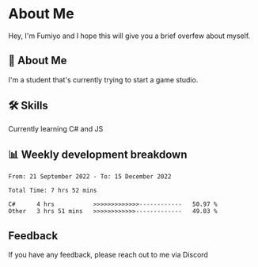 
# About Me

Hey, I'm Fumiyo and I hope this will give you a brief overfew about myself.


## 🚀 About Me
I'm a student that's currently trying to start a game studio.


## 🛠 Skills

Currently learning C# and JS


## 📊 Weekly development breakdown
<!--START_SECTION:waka-->

```text
From: 21 September 2022 - To: 15 December 2022

Total Time: 7 hrs 52 mins

C#      4 hrs           >>>>>>>>>>>>>------------   50.97 %
Other   3 hrs 51 mins   >>>>>>>>>>>>-------------   49.03 %
```

<!--END_SECTION:waka-->


## Feedback

If you have any feedback, please reach out to me via Discord
